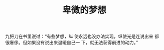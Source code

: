 ﻿---
layout: post
title: "卑微的梦想"
comments: true
tags: programming javascript 
categories: chinese
---
九把刀在书里说过：“有些梦想，纵 使永远也没办法实现，纵使光是连说出来 都很奢侈。但如果没有说出来温暖自己一 下，就无法获得前进的动力。”
